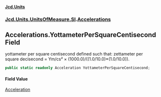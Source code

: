 #### [Jcd.Units](index 'index')
### [Jcd.Units.UnitsOfMeasure.SI](Jcd.Units.UnitsOfMeasure.SI 'Jcd.Units.UnitsOfMeasure.SI').[Accelerations](Accelerations 'Jcd.Units.UnitsOfMeasure.SI.Accelerations')

## Accelerations.YottameterPerSquareCentisecond Field

yottameter per square centisecond defined such that: zettameter per square decisecond = Ym/cs² ×
(1000.0)/((1.0/10.0)*(1.0/10.0)).

```csharp
public static readonly Acceleration YottameterPerSquareCentisecond;
```

#### Field Value
[Acceleration](Acceleration 'Jcd.Units.UnitTypes.Acceleration')